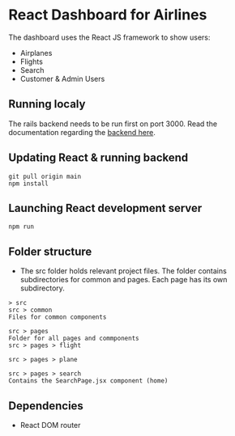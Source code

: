 # React Dashboard for Airlines

The dashboard uses the React JS framework to show users:
* Airplanes
* Flights
* Search
* Customer & Admin Users

## Running localy

The rails backend needs to be run first on port 3000. Read the documentation regarding the [backend here](https://github.com/Jeffrey-Fazal/tail-airline-server).

## Updating React & running backend 

```
git pull origin main
npm install
```
## Launching React development server

```
npm run
```

## Folder structure

* The src folder holds relevant project files. The folder contains subdirectories for common and pages. Each page has its own subdirectory. 

```
> src
src > common
Files for common components

src > pages
Folder for all pages and commponents 
src > pages > flight

src > pages > plane

src > pages > search
Contains the SearchPage.jsx component (home)
```

## Dependencies

* React DOM router